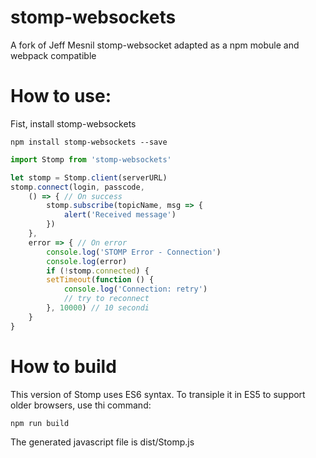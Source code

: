 # stomp-websockets

A fork of Jeff Mesnil stomp-websocket adapted as a npm mobule and webpack compatible

# How to use:

Fist, install stomp-websockets 

```
npm install stomp-websockets --save
```


```javascript
import Stomp from 'stomp-websockets'

let stomp = Stomp.client(serverURL)
stomp.connect(login, passcode,
    () => { // On success
        stomp.subscribe(topicName, msg => {
            alert('Received message')
        })
    },
    error => { // On error
        console.log('STOMP Error - Connection')
        console.log(error)
        if (!stomp.connected) {
        setTimeout(function () {
            console.log('Connection: retry')
            // try to reconnect
        }, 10000) // 10 secondi
    }
}
```

# How to build

This version of Stomp uses ES6 syntax. To transiple it in ES5 to support older browsers, use thi command:

```
npm run build
```
The generated javascript file is dist/Stomp.js
